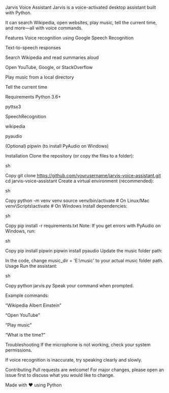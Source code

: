 Jarvis Voice Assistant
Jarvis is a voice-activated desktop assistant built with Python.

It can search Wikipedia, open websites, play music, tell the current time, and more—all with voice commands.

Features
Voice recognition using Google Speech Recognition

Text-to-speech responses

Search Wikipedia and read summaries aloud

Open YouTube, Google, or StackOverflow

Play music from a local directory

Tell the current time

Requirements
Python 3.6+

pyttsx3

SpeechRecognition

wikipedia

pyaudio

(Optional) pipwin (to install PyAudio on Windows)

Installation
Clone the repository (or copy the files to a folder):

sh

Copy
git clone https://github.com/yourusername/jarvis-voice-assistant.git
cd jarvis-voice-assistant
Create a virtual environment (recommended):

sh

Copy
python -m venv venv
source venv/bin/activate    # On Linux/Mac
venv\Scripts\activate       # On Windows
Install dependencies:

sh

Copy
pip install -r requirements.txt
Note: If you get errors with PyAudio on Windows, run:

sh

Copy
pip install pipwin
pipwin install pyaudio
Update the music folder path:

In the code, change music_dir = 'E:\music' to your actual music folder path.
Usage
Run the assistant:

sh

Copy
python jarvis.py
Speak your command when prompted.

Example commands:

“Wikipedia Albert Einstein”

“Open YouTube”

“Play music”

“What is the time?”

Troubleshooting
If the microphone is not working, check your system permissions.

If voice recognition is inaccurate, try speaking clearly and slowly.

Contributing
Pull requests are welcome! For major changes, please open an issue first to discuss what you would like to change.

Made with ❤️ using Python

